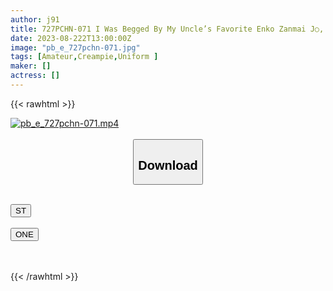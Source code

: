 ```yaml
---
author: j91
title: 727PCHN-071 I Was Begged By My Uncle’s Favorite Enko Zanmai J○, So I Cum Inside!
date: 2023-08-222T13:00:00Z
image: "pb_e_727pchn-071.jpg"
tags: [Amateur,Creampie,Uniform ]
maker: []
actress: []
---
```



{{< rawhtml >}}

<div class="video" data-videoid="vlZoyYAwy9U46G2">
    <a href="javascript:;">
        <img src="https://my.j91.asia/posts/pb_e_727pchn-071/pb_e_727pchn-071.jpg" width="WIDTH" height="HEIGHT" alt="pb_e_727pchn-071.mp4" loading="lazy">
    </a>
</div>

<script type="text/javascript" src="https://j91.asia/asset/on-demand-st.js"></script>

<br>
  <link rel="stylesheet" href="https://j91.asia/asset/bs5.css">
  
  <center>
  <button class="btn btn-primary" type="button" data-bs-toggle="collapse" data-bs-target=".multi-collapse" aria-expanded="false" aria-controls="multiCollapseExample1 multiCollapseExample2"><h2>Download</h2></button></center>
</p>
<div class="row">
  <div class="col">
    <div class="collapse multi-collapse" id="multiCollapseExample1">
      <div class="card card-body">
	      	      <br>
<div class="buttons">  
<a href="https://streamtape.to/v/vlZoyYAwy9U46G2"><button class="btn-hover color-3"><i class="fa fa-download"></i> ST</button></a></div>
    </div>
  </div>
</div>
  <div class="col">
    <div class="collapse multi-collapse" id="multiCollapseExample2">
      <div class="card card-body">
	      <br>
<div class="buttons">
    <a href="https://oneupload.to/dyou5xs8enaj"><button class="btn-hover color-9"><i class="fa fa-download"></i> ONE</button></a></div>
<br><br>
      </div>
    </div>
  </div>
</div>

{{< /rawhtml >}}
